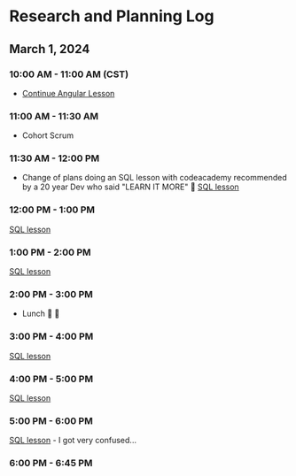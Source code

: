# Research and Planning Log

## March 1, 2024

### 10:00 AM - 11:00 AM (CST)

- [Continue Angular Lesson](https://www.codecademy.com/courses/learn-angularjs/lessons/your-first-app/resume)

### 11:00 AM - 11:30 AM

- Cohort Scrum

### 11:30 AM - 12:00 PM

- Change of plans doing an SQL lesson with codeacademy recommended by a 20 year Dev who said "LEARN IT MORE" 🥹
[SQL lesson](https://www.codecademy.com/enrolled/courses/learn-sql)

### 12:00 PM - 1:00 PM

[SQL lesson](https://www.codecademy.com/courses/learn-sql/articles/what-is-sqlite)

### 1:00 PM - 2:00 PM

[SQL lesson](https://www.codecademy.com/courses/learn-sql/projects/learn_sql_query_table-1)

### 2:00 PM - 3:00 PM

- Lunch  🥗 🐷

### 3:00 PM - 4:00 PM

[SQL lesson](https://www.codecademy.com/courses/learn-sql/projects/sql-hackernews)

### 4:00 PM - 5:00 PM

[SQL lesson](https://www.codecademy.com/courses/learn-sql/lessons/multiple-tables/exercises/intro)

### 5:00 PM - 6:00 PM

 [SQL lesson](https://www.codecademy.com/courses/learn-sql/lessons/multiple-tables/exercises/inner-join-ii)
    - I got very confused...
### 6:00 PM - 6:45 PM
